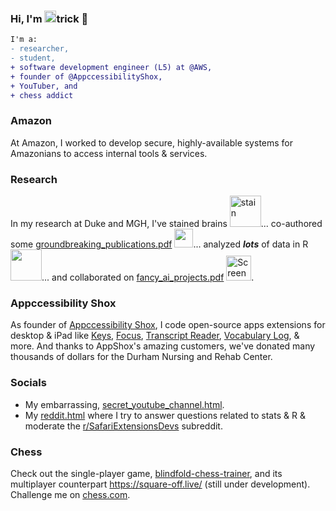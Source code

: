 ### Hi, I'm <img src='https://user-images.githubusercontent.com/47332449/187030265-f5a36b7e-1037-4d8f-90e5-02b9e76872b2.gif' width = '19'/>trick 👋
```diff 
I'm a:
- researcher,
- student,
+ software development engineer (L5) at @AWS, 
+ founder of @AppccessibilityShox,
+ YouTuber, and
+ chess addict 
```

### Amazon
At Amazon, I worked to develop secure, highly-available systems for Amazonians to access internal tools & services.

### Research
In my research at Duke and MGH, I've stained brains <img width="50" alt="stain" src="https://github.com/user-attachments/assets/4f732c47-e248-40a5-b265-9deb11221d87" />... co-authored some [groundbreaking_publications.pdf](https://scholar.google.com/citations?user=sUotXSgAAAAJ) <img src='https://user-images.githubusercontent.com/47332449/187028424-e1c47112-ce1b-486a-8439-8e298f3f1824.png' width='30'>... analyzed **_lots_** of data in R <img src='https://user-images.githubusercontent.com/47332449/187027922-80ec47d5-acba-46e6-9096-a5378c15b1da.gif' width='50'/>... and collaborated on [fancy_ai_projects.pdf](https://github.com/patrickshox/patrickshox/files/9437847/DeepLesion.Poster.pdf) <img width="40" alt="Screen Shot 2022-08-27 at 6 36 50 AM" src="https://user-images.githubusercontent.com/47332449/187028494-6e69f3a9-c883-4b5a-b053-292133b65cdc.png">.

### Appccessibility Shox
As founder of [Appccessibility Shox](https://github.com/Appccessibility-Shox), I code open-source apps extensions for desktop & iPad like [Keys](https://apps.apple.com/us/app/keys-for-safari/id1494642810), [Focus](https://apps.apple.com/us/app/focus-for-youtube/id1514703160?mt=12), [Transcript Reader](https://apps.apple.com/sv/app/transcript-reader/id1595490573), [Vocabulary Log](https://apps.apple.com/us/app/vocabulary-log/id1556420310?mt=12), & more. And thanks to AppShox's amazing customers, we've donated many thousands of dollars for the Durham Nursing and Rehab Center.

### Socials
- My embarrassing, [secret_youtube_channel.html](https://www.youtube.com/channel/UCqsO1sCUWVMXkGnBimU1kmA). 
- My [reddit.html](https://www.reddit.com/user/patrickshox) where I try to answer questions related to stats & R & moderate the [r/SafariExtensionsDevs](https://www.reddit.com/r/SafariExtensionDevs/) subreddit.

### Chess
Check out the single-player game, [blindfold-chess-trainer](https://patrickshox.github.io/blindfold-chess-trainer/), and its multiplayer counterpart https://square-off.live/ (still under development). Challenge me on [chess.com](https://www.chess.com/member/patrickshox).


